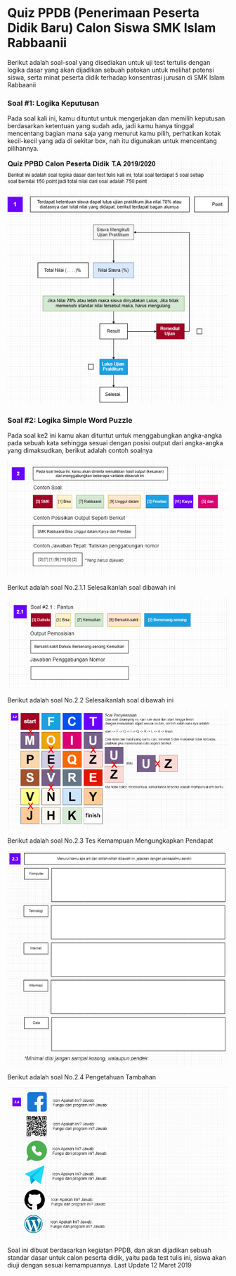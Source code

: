 # Quiz PPDB (Penerimaan Peserta Didik Baru) Calon Siswa SMK Islam Rabbaanii
Berikut adalah soal-soal yang disediakan untuk uji test tertulis dengan logika dasar yang akan dijadikan sebuah patokan untuk melihat potensi siswa, serta minat peserta didik terhadap konsentrasi jurusan di SMK Islam Rabbaanii

### Soal #1: Logika Keputusan
Pada soal kali ini, kamu dituntut untuk mengerjakan dan memilih keputusan berdasarkan ketentuan yang sudah ada, jadi kamu hanya tinggal mencentang bagian mana saja yang menurut kamu pilih, perhatikan kotak kecil-kecil yang ada di sekitar box, nah itu digunakan untuk mencentang pilihannya.

<img src="https://github.com/codedadu/Quiz-PPBD/blob/master/res/img/soal_1.PNG"/>

### Soal #2: Logika Simple Word Puzzle
Pada soal ke2 ini kamu akan dituntut untuk menggabungkan angka-angka pada sebuah kata sehingga sesuai dengan posisi output dari angka-angka yang dimaksudkan, berikut adalah contoh soalnya

<img src="https://github.com/codedadu/Quiz-PPBD/blob/master/res/img/soal_2.1.PNG"/>

Berikut adalah soal No.2.1.1 Selesaikanlah soal dibawah ini

<img src="https://github.com/codedadu/Quiz-PPBD/blob/master/res/img/soal_2.1.1.PNG"/>

Berikut adalah soal No.2.2 Selesaikanlah soal dibawah ini

<img src="https://github.com/codedadu/Quiz-PPBD/blob/master/res/img/soal_2.2.PNG"/>


Berikut adalah soal No.2.3 Tes Kemampuan Mengungkapkan Pendapat

<img src="https://github.com/codedadu/Quiz-PPBD/blob/master/res/img/soal_2.3.PNG"/>

Berikut adalah soal No.2.4 Pengetahuan Tambahan

<img src="https://github.com/codedadu/Quiz-PPBD/blob/master/res/img/soal_2.4.PNG"/>

Soal ini dibuat berdasarkan kegiatan PPDB, dan akan dijadikan sebuah standar dasar untuk calon peserta didik, yaitu pada test tulis ini, siswa akan diuji dengan sesuai kemampuannya.
Last Update 12 Maret 2019
